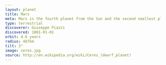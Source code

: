```yaml
---
layout: planet
title: Mars
meta: Mars is the fourth planet from the Sun and the second smallest planet in the Solar System.
type: terrestrial
discoverer: Giuseppe Piazzi
discovered: 1801-01-01
orbit: 4.6 years
radius: 487km
tilt: 3°
image: ceres.jpg
source: http://en.wikipedia.org/wiki/Ceres_(dwarf_planet)
---
```

